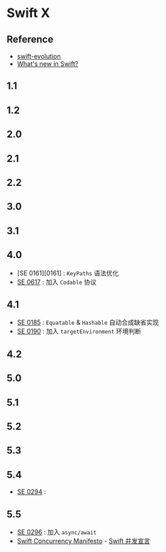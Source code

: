 # Swift X

## Reference

- [swift-evolution](https://github.com/apple/swift-evolution)
- [What's new in Swift?](https://www.whatsnewinswift.com/)

## 1.1

## 1.2

## 2.0

## 2.1

## 2.2

## 3.0

## 3.1

## 4.0

- [SE 0161][0161] : `KeyPaths` 语法优化
- [SE 0617][0617] : 加入 `Codable` 协议

[0160]: https://github.com/apple/swift-evolution/blob/master/proposals/0161-key-paths.md
[0617]: https://github.com/apple/swift-evolution/blob/master/proposals/0167-swift-encoders.md

## 4.1

- [SE 0185][0185] : `Equatable` & `Hashable` 自动合成缺省实现
- [SE 0190]() : 加入 `targetEnvironment` 环境判断

[0185]: https://github.com/apple/swift-evolution/blob/master/proposals/0185-synthesize-equatable-hashable.md

## 4.2

## 5.0

## 5.1

## 5.2

## 5.3

## 5.4

- [SE 0294]() : 

## 5.5

- [SE 0296]() : 加入 `async/await`  
- [Swift Concurrency Manifesto](https://gist.github.com/lattner/31ed37682ef1576b16bca1432ea9f782) - [Swift 并发宣言](https://gist.github.com/yxztj/7744e97eaf8031d673338027d89eea76)


